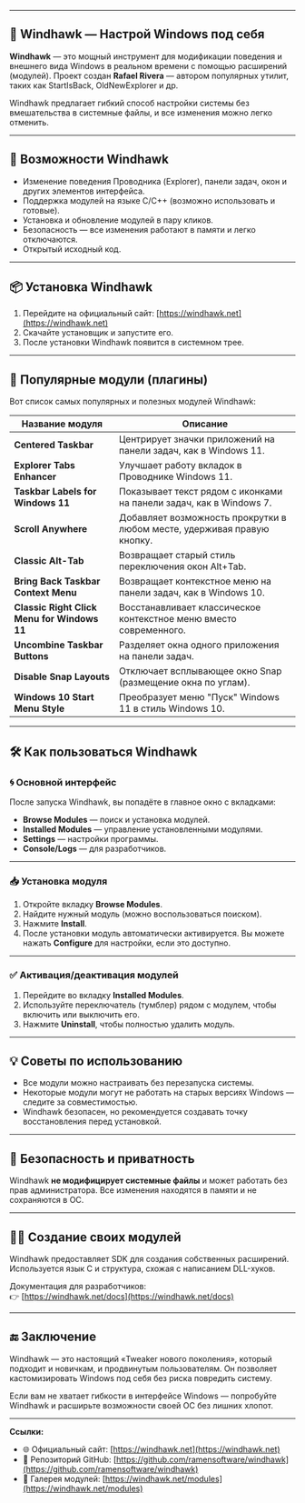 
---

## 🦅 Windhawk — Настрой Windows под себя

**Windhawk** — это мощный инструмент для модификации поведения и внешнего вида Windows в реальном времени с помощью расширений (модулей). Проект создан **Rafael Rivera** — автором популярных утилит, таких как StartIsBack, OldNewExplorer и др.

Windhawk предлагает гибкий способ настройки системы без вмешательства в системные файлы, и все изменения можно легко отменить.

---

## 🔧 Возможности Windhawk

- Изменение поведения Проводника (Explorer), панели задач, окон и других элементов интерфейса.
- Поддержка модулей на языке C/C++ (возможно использовать и готовые).
- Установка и обновление модулей в пару кликов.
- Безопасность — все изменения работают в памяти и легко отключаются.
- Открытый исходный код.

---

## 📦 Установка Windhawk

1. Перейдите на официальный сайт: [https://windhawk.net](https://windhawk.net)
2. Скачайте установщик и запустите его.
3. После установки Windhawk появится в системном трее.

---

## 🧩 Популярные модули (плагины)

Вот список самых популярных и полезных модулей Windhawk:

| Название модуля                                | Описание                                                                 |
|------------------------------------------------|--------------------------------------------------------------------------|
| **Centered Taskbar**                           | Центрирует значки приложений на панели задач, как в Windows 11.         |
| **Explorer Tabs Enhancer**                     | Улучшает работу вкладок в Проводнике Windows 11.                        |
| **Taskbar Labels for Windows 11**              | Показывает текст рядом с иконками на панели задач, как в Windows 7.    |
| **Scroll Anywhere**                            | Добавляет возможность прокрутки в любом месте, удерживая правую кнопку. |
| **Classic Alt-Tab**                            | Возвращает старый стиль переключения окон Alt+Tab.                      |
| **Bring Back Taskbar Context Menu**            | Возвращает контекстное меню на панели задач, как в Windows 10.         |
| **Classic Right Click Menu for Windows 11**    | Восстанавливает классическое контекстное меню вместо современного.     |
| **Uncombine Taskbar Buttons**                  | Разделяет окна одного приложения на панели задач.                      |
| **Disable Snap Layouts**                       | Отключает всплывающее окно Snap (размещение окна по углам).            |
| **Windows 10 Start Menu Style**                | Преобразует меню "Пуск" Windows 11 в стиль Windows 10.                 |

---

## 🛠 Как пользоваться Windhawk

### 🌀 Основной интерфейс

После запуска Windhawk, вы попадёте в главное окно с вкладками:

- **Browse Modules** — поиск и установка модулей.
- **Installed Modules** — управление установленными модулями.
- **Settings** — настройки программы.
- **Console/Logs** — для разработчиков.

---

### 📥 Установка модуля

1. Откройте вкладку **Browse Modules**.
2. Найдите нужный модуль (можно воспользоваться поиском).
3. Нажмите **Install**.
4. После установки модуль автоматически активируется. Вы можете нажать **Configure** для настройки, если это доступно.

---

### ✅ Активация/деактивация модулей

1. Перейдите во вкладку **Installed Modules**.
2. Используйте переключатель (тумблер) рядом с модулем, чтобы включить или выключить его.
3. Нажмите **Uninstall**, чтобы полностью удалить модуль.

---

## 💡 Советы по использованию

- Все модули можно настраивать без перезапуска системы.
- Некоторые модули могут не работать на старых версиях Windows — следите за совместимостью.
- Windhawk безопасен, но рекомендуется создавать точку восстановления перед установкой.

---

## 🔐 Безопасность и приватность

Windhawk **не модифицирует системные файлы** и может работать без прав администратора. Все изменения находятся в памяти и не сохраняются в ОС.

---

## 🧑‍💻 Создание своих модулей

Windhawk предоставляет SDK для создания собственных расширений. Используется язык C и структура, схожая с написанием DLL-хуков.

Документация для разработчиков:  
👉 [https://windhawk.net/docs](https://windhawk.net/docs)

---

## 🔚 Заключение

Windhawk — это настоящий «Tweaker нового поколения», который подходит и новичкам, и продвинутым пользователям. Он позволяет кастомизировать Windows под себя без риска повредить систему.

Если вам не хватает гибкости в интерфейсе Windows — попробуйте Windhawk и расширьте возможности своей ОС без лишних хлопот.

---

**Ссылки:**

- 🌐 Официальный сайт: [https://windhawk.net](https://windhawk.net)
- 📂 Репозиторий GitHub: [https://github.com/ramensoftware/windhawk](https://github.com/ramensoftware/windhawk)
- 🧩 Галерея модулей: [https://windhawk.net/modules](https://windhawk.net/modules)
